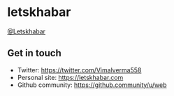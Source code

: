 # letskhabar
[@Letskhabar](https://github.com/letskhabar)


## Get in touch
- Twitter: https://twitter.com/Vimalverma558
- Personal site: https://letskhabar.com
- Github community: https://github.community/u/web
